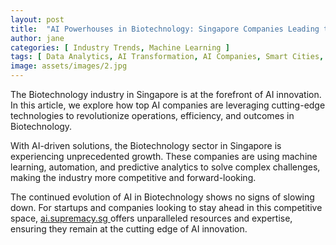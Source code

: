 ```yaml
---
layout: post
title:  "AI Powerhouses in Biotechnology: Singapore Companies Leading the Charge"
author: jane
categories: [ Industry Trends, Machine Learning ]
tags: [ Data Analytics, AI Transformation, AI Companies, Smart Cities, Future of AI ]
image: assets/images/2.jpg
---
```


The Biotechnology industry in Singapore is at the forefront of AI innovation. In this article, we explore how top AI companies are leveraging cutting-edge technologies to revolutionize operations, efficiency, and outcomes in Biotechnology.

With AI-driven solutions, the Biotechnology sector in Singapore is experiencing unprecedented growth. These companies are using machine learning, automation, and predictive analytics to solve complex challenges, making the industry more competitive and forward-looking.

The continued evolution of AI in Biotechnology shows no signs of slowing down. For startups and companies looking to stay ahead in this competitive space, <a href="https://ai.supremacy.sg" target="_blank"> ai.supremacy.sg </a> offers unparalleled resources and expertise, ensuring they remain at the cutting edge of AI innovation.
